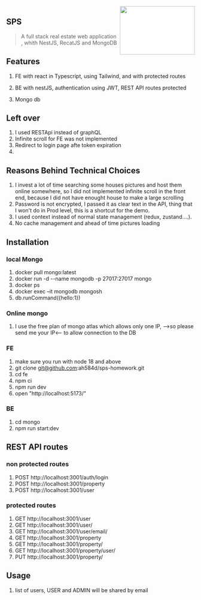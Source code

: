<img src="pictures/blue-house.avif" align="right" width="200" height="129" style="background-color:white;"/>

## SPS
> A full stack real estate web application , whith NestJS, RecatJS and MongoDB

## Features

1. FE with react in Typescript, using Tailwind, and with protected routes

2. BE with nestJS, authentication using JWT, REST API routes protected
   
3. Mongo db 


## Left over

1. I used RESTApi instead of graphQL
2. Infinite scroll for FE was not implemented
3. Redirect to login page afte token expiration
4. 

## Reasons Behind Technical Choices
1. I invest a lot of time searching some houses pictures and host them online somewhere, so I did not implemented infinite scroll in the front end, because I did not have enought house to make a large scrolling
2. Password is not encrypted, I passed it as clear text in the API, thing that I won't do in Prod level, this is a shortcut for the demo.
3. I used context instead of normal state management (redux, zustand....).
4. No cache management and ahead of time pictures loading

## Installation

### local Mongo
1. docker pull mongo:latest
2. docker run -d --name mongodb -p 27017:27017 mongo
3. docker ps
4. docker exec –it mongodb mongosh
5. db.runCommand({hello:1})
   
### Online mongo
1. I use the free plan of mongo atlas which allows only one IP, -->so please send me your IP<-- to allow connection to the DB
   
### FE
1. make sure you run with node 18 and above
2. git clone git@github.com:ah584d/sps-homework.git
3. cd fe
4. npm ci
5. npm run dev
6. open "http://localhost:5173/"

### BE
1. cd mongo
2. npm run start:dev

## REST API routes
### non protected routes
1. POST http://localhost:3001/auth/login
2. POST http://localhost:3001/property
3. POST http://localhost:3001/user

### protected routes
1. GET http://localhost:3001/user
2. GET http://localhost:3001/user/<id>
3. GET http://localhost:3001/user/email/<email>
4. GET http://localhost:3001/property
5. GET http://localhost:3001/property/<id>
5. GET http://localhost:3001/property/user/<id>
4. PUT http://localhost:3001/property/<id>

## Usage

1. list of users, USER and ADMIN will be shared by email



